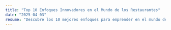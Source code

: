 ```yaml
---
title: "Top 10 Enfoques Innovadores en el Mundo de los Restaurantes"
date: "2025-04-03"
resume: "Descubre los 10 mejores enfoques para emprender en el mundo de los restaurantes, abarcando desde comida rápida y food trucks hasta franquicias y propuestas temáticas que marcan tendencias en el sector."
---
```

